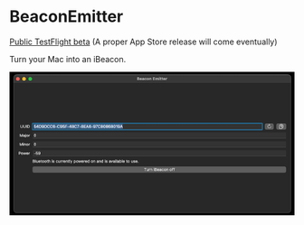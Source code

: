 BeaconEmitter
=============

[Public TestFlight beta](https://testflight.apple.com/join/EQ8fncz5) (A proper App Store release will come eventually)

Turn your Mac into an iBeacon.

<p align="center">
  <img src="assets/BeaconEmitter.png" alt="BeaconEmitter" title="BeaconEmitter">
</p>
